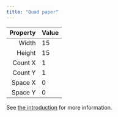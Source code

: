 ```yaml
---
title: "Quad paper"
---
```


| Property | Value |
| -------: | :---- |
|    Width | 15    |
|   Height | 15    |
|  Count X | 1     |
|  Count Y | 1     |
|  Space X | 0     |
|  Space Y | 0     |

See [the introduction](intro) for more information.
